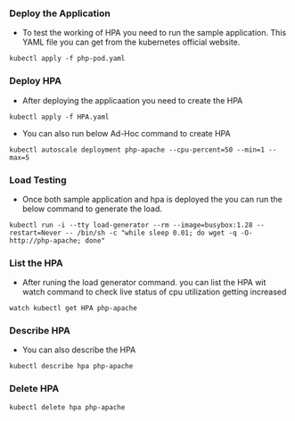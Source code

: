 ### Deploy the Application
- To test the working of HPA you need to run the sample application. This YAML file you can get from the kubernetes official website.

```
kubectl apply -f php-pod.yaml
```
### Deploy HPA
- After deploying the applicaation you need to create the HPA
```
kubectl apply -f HPA.yaml
```
- You can also run below Ad-Hoc command to create HPA
```
kubectl autoscale deployment php-apache --cpu-percent=50 --min=1 --max=5
```
### Load Testing

- Once both sample application and hpa is deployed the you can run the below command to generate the load.
```
kubectl run -i --tty load-generator --rm --image=busybox:1.28 --restart=Never -- /bin/sh -c "while sleep 0.01; do wget -q -O- http://php-apache; done"
```
### List the HPA
- After runing the load generator command. you can list the HPA wit watch command to check live status of cpu utilization getting increased
```
watch kubectl get HPA php-apache
```
### Describe HPA
- You can also describe the HPA
```
kubectl describe hpa php-apache
```
### Delete HPA
```
kubectl delete hpa php-apache
```
